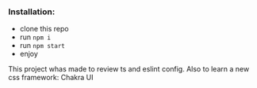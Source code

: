 ### Installation:
  * clone this repo
  * run `npm i`
  * run `npm start`
  * enjoy
  
  This project whas made to review ts and eslint config. Also to learn a new css framework: Chakra UI
  
